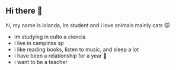 ## Hi there 👋


hi, my name is iolanda, im student and i love animais mainly cats 🐱

- im studying in culto a ciencia
- i live in campinas sp
- i like reading books, listen to music, and sleep a lot
- i have been a relationship for a year 💙
- i want to be a teacher
